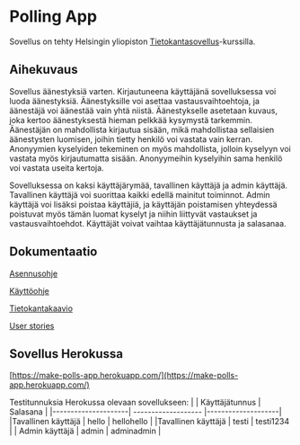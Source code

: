 # Polling App

Sovellus on tehty Helsingin yliopiston [Tietokantasovellus](https://materiaalit.github.io/tsoha-20/)-kurssilla.

## Aihekuvaus

Sovellus äänestyksiä varten. Kirjautuneena käyttäjänä sovelluksessa voi luoda äänestyksiä. Äänestyksille 
voi asettaa vastausvaihtoehtoja, ja äänestäjä voi äänestää vain yhtä niistä. 
Äänestykselle asetetaan kuvaus, joka kertoo äänestyksestä hieman pelkkää kysymystä tarkemmin. Äänestäjän 
on mahdollista kirjautua sisään, mikä mahdollistaa sellaisien äänestysten 
luomisen, joihin tietty henkilö voi vastata vain kerran. Anonyymien kyselyiden tekeminen on myös mahdollista, jolloin kyselyyn voi vastata myös kirjautumatta sisään. Anonyymeihin kyselyihin sama henkilö voi vastata useita kertoja.

Sovelluksessa on kaksi käyttäjärymää, tavallinen käyttäjä ja admin käyttäjä. Tavallinen käyttäjä voi suorittaa kaikki edellä mainitut toiminnot. Admin käyttäjä voi lisäksi poistaa käyttäjiä, ja käyttäjän poistamisen yhteydessä poistuvat myös tämän luomat kyselyt ja niihin liittyvät vastaukset ja vastausvaihtoehdot. Käyttäjät voivat vaihtaa käyttäjätunnusta ja salasanaa.

## Dokumentaatio

[Asennusohje](/documentation/asennusohje.md)

[Käyttöohje](/documentation/kayttoohje.md)

[Tietokantakaavio](/documentation/Tietokantakaavio.png)

[User stories](/documentation/UserStories.md)

## Sovellus Herokussa

[https://make-polls-app.herokuapp.com/](https://make-polls-app.herokuapp.com/)

Testitunnuksia Herokussa olevaan sovellukseen:
|                     | Käyttäjätunnus      | Salasana           |
|---------------------| ------------------- |--------------------| 
|Tavallinen käyttäjä  | hello               | hellohello         |
|Tavallinen käyttäjä  | testi               | testi1234          |
| Admin käyttäjä      | admin               | adminadmin         |

